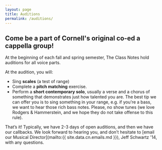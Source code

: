 ```yaml
---
layout: page
title: Auditions
permalink: /auditions/
---
```


## Come be a part of Cornell's original co-ed a cappella group!

At the beginning of each fall and spring semester, The Class Notes hold auditions
for all voice parts.

At the audition, you will:

* Sing **scales** (a test of range)
* Complete a **pitch matching** exercise.
* Perform a **short contemporary solo**, usually a verse and a chorus of
something that demonstrates just how talented you are. The best tip we can
offer you is to sing something in your range, e.g. if you're a bass, we want to
hear those rich bass notes. Please, no show tunes (we love Rodgers & Hammerstein,
and we hope they do not take offense to this rule).

That’s it! Typically, we have 2-3 days of open auditions, and then we have our
callbacks. We look forward to hearing you, and don’t hesitate to
[email our Musical Director](mailto:{{ site.data.cn.emails.md }}), Jeff Schwartz '14,
with any questions.

